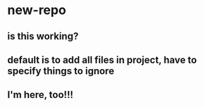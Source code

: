 # new-repo

## is this working?

## default is to add all files in project, have to specify things to ignore

## I'm here, too!!!

